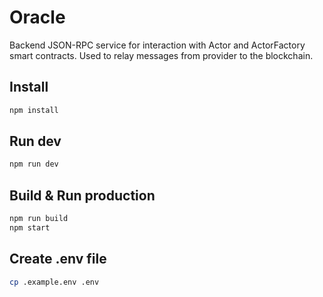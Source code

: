 # Oracle

Backend JSON-RPC service for interaction with Actor and ActorFactory smart contracts. Used to relay messages from provider to the blockchain.

## Install

```bash
npm install
```

## Run dev

```bash
npm run dev
```

## Build & Run production

```bash
npm run build
npm start
```

## Create .env file

```bash
cp .example.env .env
```
